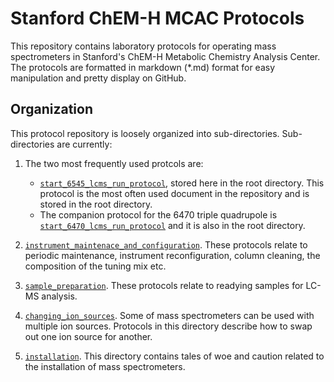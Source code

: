 # Stanford ChEM-H MCAC Protocols

This repository contains laboratory protocols for operating mass spectrometers in Stanford's ChEM-H Metabolic Chemistry Analysis Center.  The protocols are formatted in markdown (*.md) format for easy manipulation and pretty display on GitHub.

## Organization

This protocol repository is loosely organized into sub-directories.  Sub-directories are currently:

1. The two most frequently used protcols are:

	* [`start_6545_lcms_run_protocol`](start_6545_lcms_run_protocol.md), stored here in the root directory.  This protocol is the most often used document in the repository and is stored in the root directory.  
	* The companion protocol for the 6470 triple quadrupole is [`start_6470_lcms_run_protocol`](start_6470_lcms_run_protocol.md) and it is also in the root directory.

1. [`instrument_maintenace_and_configuration`](instrument_maintenace_and_configuration).  These protocols relate to periodic maintenance, instrument reconfiguration, column cleaning, the composition of the tuning mix etc.

2. [`sample_preparation`](sample_preparation).  These protocols relate to readying samples for LC-MS analysis.

3. [`changing_ion_sources`](changing_ion_sources).  Some of mass spectrometers can be used with multiple ion sources.  Protocols in this directory describe how to swap out one ion source for another.

5. [`installation`](installation).  This directory contains tales of woe and caution related to the installation of mass spectrometers.